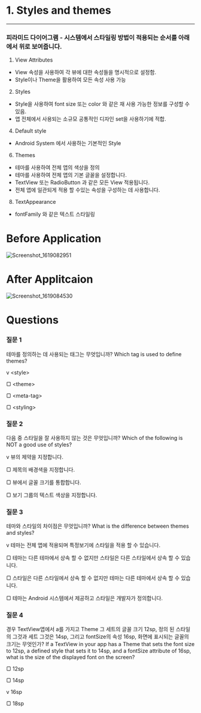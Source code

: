 # 1. Styles and themes
***
### 피라미드 다이어그램 - 시스템에서 스타일링 방법이 적용되는 순서를 아래에서 위로 보여줍니다.
 1. View Attributes
   + View 속성을 사용하여 각 뷰에 대한 속성들을 명시적으로 설정함.
   + Style이나 Theme을 활용하여 모든 속성 사용 가능
 2. Styles
   + Style을 사용하여 font size 또는 color 와 같은 재 사용 가능한 정보를 구성할 수 있음.
   + 앱 전체에서 사용되는 소규모 공통적인 디자인 set을 사용하기에 적합.
 4. Default style
   + Android System 에서 사용하는 기본적인 Style
 6. Themes
   + 테마를 사용하여 전체 앱의 색상을 정의
   + 테마를 사용하여 전체 앱의 기본 글꼴을 설정합니다.
   + TextView 또는 RadioButton 과 같은 모든 View 적용됩니다.
   + 전체 앱에 일관되게 적용 할 수있는 속성을 구성하는 데 사용합니다.
 8. TextAppearance
   + fontFamily 와 같은 텍스트 스타일링


# Before Application
![Screenshot_1619082951](https://user-images.githubusercontent.com/49463513/115689193-d3470180-a396-11eb-994a-a7ab90fdf637.png)

# After Applitcaion
![Screenshot_1619084530](https://user-images.githubusercontent.com/49463513/115693212-aeed2400-a39a-11eb-8804-b34efc9930a2.png)



# Questions

### 질문 1
테마를 정의하는 데 사용되는 태그는 무엇입니까?
Which tag is used to define themes?

v \<style\>

▢ \<theme\>

▢ \<meta-tag\>

▢ \<styling\>

### 질문 2
다음 중 스타일을 잘 사용하지 않는 것은 무엇입니까?
Which of the following is NOT a good use of styles?

v 뷰의 제약을 지정합니다.

▢ 제목의 배경색을 지정합니다.

▢ 뷰에서 글꼴 크기를 통합합니다.

▢ 보기 그룹의 텍스트 색상을 지정합니다.

### 질문 3
테마와 스타일의 차이점은 무엇입니까?
What is the difference between themes and styles?

v 테마는 전체 앱에 적용되며 특정보기에 스타일을 적용 할 수 있습니다.

▢ 테마는 다른 테마에서 상속 할 수 없지만 스타일은 다른 스타일에서 상속 할 수 있습니다.

▢ 스타일은 다른 스타일에서 상속 할 수 없지만 테마는 다른 테마에서 상속 할 수 있습니다.

▢ 테마는 Android 시스템에서 제공하고 스타일은 개발자가 정의합니다.

### 질문 4
경우 TextView앱에서 a를 가지고 Theme 그 세트의 글꼴 크기 12sp, 정의 된 스타일의 그것과 세트 그것은 14sp, 그리고 fontSize의 속성 16sp, 화면에 표시되는 글꼴의 크기는 무엇인가?
If a TextView in your app has a Theme that sets the font size to 12sp, a defined style that sets it to 14sp, and a fontSize attribute of 16sp, what is the size of the displayed font on the screen?

▢ 12sp

▢ 14sp

v 16sp

▢ 18sp

